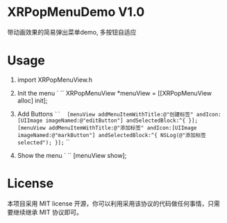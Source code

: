 # XRPopMenuDemo V1.0
带动画效果的简易弹出菜单demo, 多按钮自适应

# Usage
1. import XRPopMenuView.h
2. Init the menu
` `` 
    XRPopMenuView *menuView = [[XRPopMenuView alloc] init];
3. Add Buttons
` `` 
    [menuView addMenuItemWithTitle:@"创建标签" andIcon:[UIImage imageNamed:@"editButton"] andSelectedBlock:^{
    }];
    [menuView addMenuItemWithTitle:@"添加标签" andIcon:[UIImage imageNamed:@"markButton"] andSelectedBlock:^{
        NSLog(@"添加标签 selected");
    }];
` `` 

4. Show the menu
` `` 
    [menuView show];

# License
本项目采用 MIT license 开源，你可以利用采用该协议的代码做任何事情，只需要继续继承 MIT 协议即可。
